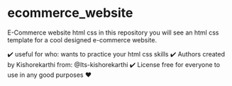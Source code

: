 # ecommerce_website
E-Commerce website html css
in this repository you will see an html css template for a cool designed e-commerce website.

✔️ useful for who:
wants to practice your html css skills
✔️ Authors
created by Kishorekarthi from: @Its-kishorekarthi
✔️ License
free for everyone to use in any good purposes ❤️
